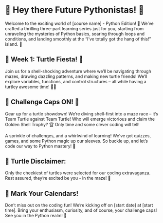 # 🚀 Hey there Future Pythonistas! 🚀

Welcome to the exciting world of [course name] - Python Edition! 🐍 We’ve crafted a thrilling three-part learning series just for you, starting from unraveling the mysteries of Python basics, soaring through loops and conditions, and landing smoothly at the “I’ve totally got the hang of this!” island. 🌴

## 🎉 Week 1: Turtle Fiesta! 🎉

Join us for a shell-shocking adventure where we’ll be navigating through mazes, drawing dazzling patterns, and making new turtle friends! We’ll explore variables, functions, and control structures – all while having a turtley awesome time! 🐢💫

## 🧢 Challenge Caps ON! 🧢

Gear up for a turtle showdown! We’re diving shell-first into a maze race – it’s Team Turtle against Team Turtle! Who will emerge victorious and claim the Golden Shell Trophy? 🏆 Only time and some clever coding will tell!

A sprinkle of challenges, and a whirlwind of learning! We’ve got quizzes, games, and some Python magic up our sleeves. So buckle up, and let’s code our way to Python mastery! 🌟

## 🐢 Turtle Disclaimer:

Only the cheekiest of turtles were selected for our coding extravaganza. Rest assured, they’re excited be you - in the maze! 🌈

## 📅 Mark Your Calendars!

Don’t miss out on the coding fun! We’re kicking off on [start date] at [start time]. Bring your enthusiasm, curiosity, and of course, your challenge caps! See you in the Python realm! 🚀

